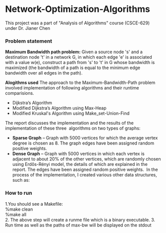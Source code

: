 # Network-Optimization-Algorithms
This project was a part of "Analysis of Algorithms" course (CSCE-629) under Dr. Jianer Chen 

### Problem statement

**Maximum Bandwidth path problem:**  Given a source node 's' and a destination
node 't' in a network G, in which each edge 'e' is associated with a value
w(e), construct a path from 's' to 't' in G whose bandwidth is maximized (the
bandwidth of a path is equal to the minimum edge bandwidth over all edges in
the path).

**Alogithms used**
The approach to the Maximum-Bandwidth-Path problem involved implementation of following algorithms and their runtime comparisions.
- Dijkstra’s Algorithm 
- Modified Dijkstra’s Algorithm using Max-Heap
- Modified Kruskal's Algorithm using Make_set-Union-Find


The report discusses the implementation and the results of the implementation of these three  algorithms on two types of graphs:  
- **Sparse Graph** – Graph with 5000 vertices for which the average vertex degree is chosen as 8. The graph edges have been assigned random positive weights.  
- **Dense Graph** – Graph with 5000 vertices in which each vertex is adjacent to about 20% of the other vertices, which are randomly chosen using Erdős-Rényi model, the details of which are explained in the report. The edges have been assigned random positive weights.  In the process of the implementation, I created various other data structures, such as:  

### How to run
1.You should see a Makefile:  
%make clean  
%make all  
2. The above step will create a runme file which is a binary executable.
3. Run time as well as the paths of max-bw will be displayed on the stdout
